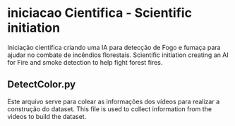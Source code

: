 # iniciacao Cientifica - Scientific initiation
Iniciação cientifica criando uma IA para detecção de Fogo e fumaça para ajudar no combate de incêndios florestais.
Scientific initiation creating an AI for Fire and smoke detection to help fight forest fires.

## DetectColor.py

Este arquivo serve para colear as informações dos vídeos para realizar a construção do dataset.
This file is used to collect information from the videos to build the dataset.
